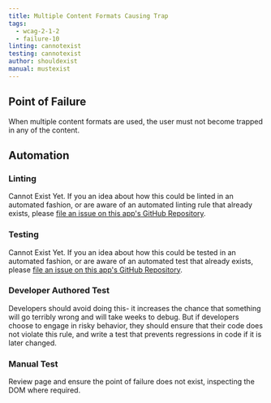 ```yaml
---
title: Multiple Content Formats Causing Trap
tags: 
  - wcag-2-1-2
  - failure-10
linting: cannotexist
testing: cannotexist
author: shouldexist
manual: mustexist
---
```


## Point of Failure

When multiple content formats are used, the user must not become trapped in any of the content.

## Automation

### Linting

Cannot Exist Yet. If you an idea about how this could be linted in an automated fashion, or are aware of an automated linting rule that already exists, please [file an issue on this app's GitHub Repository](https://github.com/MelSumner/a11y-automation/issues).

### Testing

Cannot Exist Yet. If you an idea about how this could be tested in an automated fashion, or are aware of an automated test that already exists, please [file an issue on this app's GitHub Repository](https://github.com/MelSumner/a11y-automation/issues).

### Developer Authored Test

Developers should avoid doing this- it increases the chance that something will go terribly wrong and will take weeks to debug. But if developers choose to engage in risky behavior, they should ensure that their code does not violate this rule, and write a test that prevents regressions in code if it is later changed.

### Manual Test

Review page and ensure the point of failure does not exist, inspecting the DOM where required.
